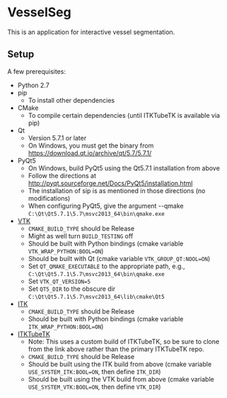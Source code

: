 # VesselSeg

This is an application for interactive vessel segmentation.

## Setup

A few prerequisites:

- Python 2.7
- pip
  - To install other dependencies
- CMake
  - To compile certain dependencies (until ITKTubeTK is available via pip)
- Qt
  - Version 5.7.1 or later
  - On Windows, you must get the binary from https://download.qt.io/archive/qt/5.7/5.7.1/
- PyQt5
  - On Windows, build PyQt5 using the Qt5.7.1 installation from above
  - Follow the directions at http://pyqt.sourceforge.net/Docs/PyQt5/installation.html
  - The installation of sip is as mentioned in those directions (no modifications)
  - When configuring PyQt5, give the argument --qmake `C:\Qt\Qt5.7.1\5.7\msvc2013_64\bin\qmake.exe`
- [VTK](https://github.com/kitware/vtk)
  - `CMAKE_BUILD_TYPE` should be Release
  - Might as well turn `BUILD_TESTING` off
  - Should be built with Python bindings (cmake variable `VTK_WRAP_PYTHON:BOOL=ON`)
  - Should be built with Qt (cmake variable `VTK_GROUP_QT:NOOL=ON`)
  - Set `QT_QMAKE_EXECUTABLE` to the appropriate path, e.g., `C:\Qt\Qt5.7.1\5.7\msvc2013_64\bin\qmake.exe`
  - Set `VTK_QT_VERSION=5`
  - Set `QT5_DIR` to the obscure dir `C:\Qt\Qt5.7.1\5.7\msvc2013_64\lib\cmake\Qt5`
- [ITK](https://github.com/insightsoftwareconsortium/itk)
  - `CMAKE_BUILD_TYPE` should be Release
   - Should be built with Python bindings (cmake variable `ITK_WRAP_PYTHON:BOOL=ON`)
- [ITKTubeTK](https://github.com/KitwareMedical/ITKTubeTK)
  - Note: This uses a custom build of ITKTubeTK, so be sure to clone from the link
    above rather than the primary ITKTubeTK repo.
  - `CMAKE_BUILD_TYPE` should be Release
  - Should be built using the ITK build from above (cmake variable `USE_SYSTEM_ITK:BOOL=ON`, then define `ITK_DIR`)
  - Should be built using the VTK build from above (cmake variable `USE_SYSTEM_VTK:BOOL=ON`, then define `VTK_DIR`)
